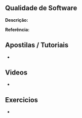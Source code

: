 ## Qualidade de Software

**Descrição:**

**Referência:** []()

## Apostilas / Tutoriais

- []()

## Videos

- []()

## Exercicios

- []()
